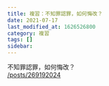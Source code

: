 ```yaml
---
title: 複習：不知罪認罪，如何悔改？
date: 2021-07-17
last_modified_at: 1626526800
category: 複習
tags: []
sidebar: 
---
```


<p>不知罪認罪，如何悔改？<br/>
<a href="/posts/269192024" target="_blank">/posts/269192024</a></p>
<p> </p>
